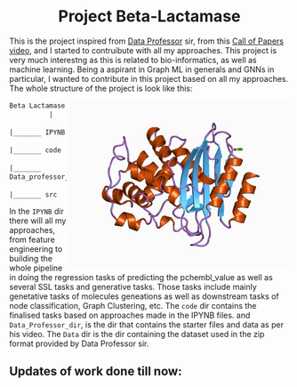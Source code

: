 <center> <h1>Project Beta-Lactamase</h1> </center>

This is the project inspired from [Data Professor](https://www.youtube.com/channel/UCV8e2g4IWQqK71bbzGDEI4Q) sir, from this [Call of Papers video](https://www.youtube.com/watch?v=_GtEgiWWyK4), and I started to contruibute with all my approaches. This project is very much interestng as this is related to bio-informatics, as well as machine learning. Being a aspirant in Graph ML in generals and GNNs in particular, I wanted to contribute in this project based on all my approaches. The whole structure of the project is look like this:


<img src= 
"Data/images/logo.jpg" 
         alt="Food and Computer Image" 
         align="right"
         width="400" height="300"> 

```
Beta Lactamase 
          |
          |_______ IPYNB
          |_______ code
          |_______ Data_professor_Dir
          |_______ src
```

In the `IPYNB` dir there will all my approaches, from feature engineering to building the whole pipeline in doing the regression tasks of predicting the pchembl_value as well as  several SSL tasks and generative tasks. Those tasks include mainly genetative tasks of molecules geneations as well as downstream tasks of node classification, Graph Clustering, etc. The `code` dir contains the finalised tasks based on approaches made in the IPYNB files. and `Data_Professor_dir`, is the dir that contains the starter files and data as per his video. The `Data` dir is the dir containing the dataset used in the zip format provided by Data Professor sir. 


## Updates of work done till now:


